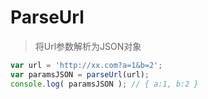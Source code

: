 # ParseUrl

> 将Url参数解析为JSON对象

```javascript
var url = 'http://xx.com?a=1&b=2';
var paramsJSON = parseUrl(url);
console.log( paramsJSON ); // { a:1, b:2 }
```
